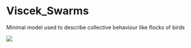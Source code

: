 # Viscek_Swarms

Minimal model used to describe collective behaviour like flocks of birds

![]([https://github.com/desmondquinn/Viscek_Swarms/Viscek_Swarm_Animation.gif])
